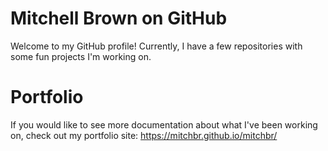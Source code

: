# Mitchell Brown on GitHub
Welcome to my GitHub profile! Currently, I have a few repositories with some fun projects I'm working on.

# Portfolio
If you would like to see more documentation about what I've been working on, check out my portfolio site: https://mitchbr.github.io/mitchbr/
